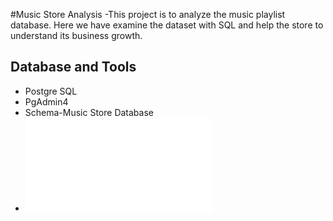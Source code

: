#Music Store Analysis
-This project is to analyze the music playlist database. Here we have examine the dataset with SQL and help the store to understand its 
business growth.

## Database and Tools
- Postgre SQL
- PgAdmin4
- Schema-Music Store Database
- ![image.alt](img.src)
